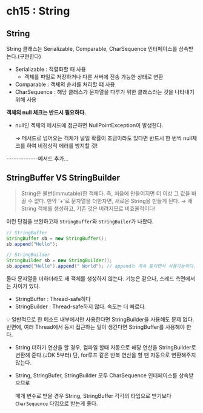 # ch15 : String



## String

String 클래스는 Serializable, Comparable, CharSequence 인터페이스를 상속받는다.(구현한다)

- Serializable : 직렬화할 때 사용
    - 객체를 파일로 저장하거나 다른 서버에 전송 가능한 상태로 변환
- Comparable : 객체의 순서를 처리할 떄 사용
- CharSequence : 해당 클래스가 문자열을 다루기 위한 클래스라는 것을 나타내기 위해 사용

**객체의 null 체크는 반드시 필요하다.**

- null인 겍체의 메서드에 접근하면 NullPointException이 발생한다.
    
    → 메서드로 넘어오는 객체가 널일 확률이 조금이라도 있다면 반드시 한 번씩 null체크를 하여 비정상적 에러를 방지할 것!
    

-------------메서드 추가…


## StringBuffer VS StringBuilder

> String은 불변(immutable)한 객체다. 즉, 처음에 만들어지면 더 이상 그 값을 바꿀 수 없다. 만약 '+'로 문자열을 더한자면, 새로운 String을 만들게 된다. → 새 String 객체를 생성하고, 기존 것은 버려지므로 비효율적이다!
> 

이런 단점을 보완하고자 `StringBuffer`와 `StringBuiler`가 나왔다. 

```java
// StringBuffer
StringBuffer sb = new StringBuffer();
sb.append("Hello");

// StringBuilder
StringBuilder sb = new StringBuilder();
sb.append("Hello").append(" World"); // append는 계속 붙이면서 사용가능하다.
```

둘다 문자열을 더하더라도 새 객체를 생성하지 않는다. 기능은 같으나, 스레드 측면에서는 차이가 있다.

- StringBuffer : Thread-safe하다
- StringBuilder : Thread-safe하지 않다. 속도는 더 빠르다.

<aside>
💡 일반적으로 한 메소드 내부에서만 사용한다면 StringBuilder을 사용해도 문제 없다.
반면에, 여러 Thread에서 동시 접근하는 일이 생긴다면 StringBuffer를 사용해야 한다.

</aside>

- String 더하기 연산을 할 경우, 컴파일 할때 자동으로 해당 연산을 StringBuilder로 변환해 준다.(JDK 5부터) 단, for루프 같은 반복 연산을 할 땐 자동으로 변환해주지 않는다.
- String, StringBufer, StringBuilder 모두 CharSequence 인터페이스를 상속받으므로
    
    매개 변수로 받을 경우 String, StringBuffer 각각의 타입으로 받기보다 `CharSequence` 타입으로 받는게 좋다.
